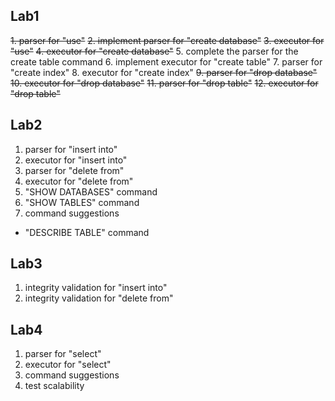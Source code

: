## Lab1
~~1. parser for "use"~~
~~2. implement parser for "create database"~~
~~3. executor for "use"~~
~~4. executor for "create database"~~
5. complete the parser for the create table command
6. implement executor for "create table"
7. parser for "create index"
8. executor for "create index"
~~9. parser for "drop database"~~
~~10. executor for "drop database"~~
~~11. parser for "drop table"~~
~~12. executor for "drop table"~~

## Lab2
1. parser for "insert into"
2. executor for "insert into"
3. parser for "delete from"
4. executor for "delete from"
5. "SHOW DATABASES" command
6. "SHOW TABLES" command
7. command suggestions
+ "DESCRIBE TABLE" command

## Lab3
1. integrity validation for "insert into"
2. integrity validation for "delete from"

## Lab4
1. parser for "select"
2. executor for "select"
3. command suggestions
4. test scalability